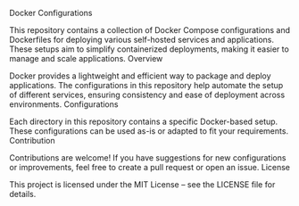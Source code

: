 Docker Configurations

This repository contains a collection of Docker Compose configurations and Dockerfiles for deploying various self-hosted services and applications. These setups aim to simplify containerized deployments, making it easier to manage and scale applications.
Overview

Docker provides a lightweight and efficient way to package and deploy applications. The configurations in this repository help automate the setup of different services, ensuring consistency and ease of deployment across environments.
Configurations

Each directory in this repository contains a specific Docker-based setup. These configurations can be used as-is or adapted to fit your requirements.
Contribution

Contributions are welcome! If you have suggestions for new configurations or improvements, feel free to create a pull request or open an issue.
License

This project is licensed under the MIT License – see the LICENSE file for details.
